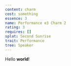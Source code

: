 ```yaml
---
content: charm
cost: something
essence: 3
name: Performance e3 Charm 2
rating: 3
requires: []
splat: Second Sunrise
trait: Performance
tree: Speaker
---
```


Hello **world**!
